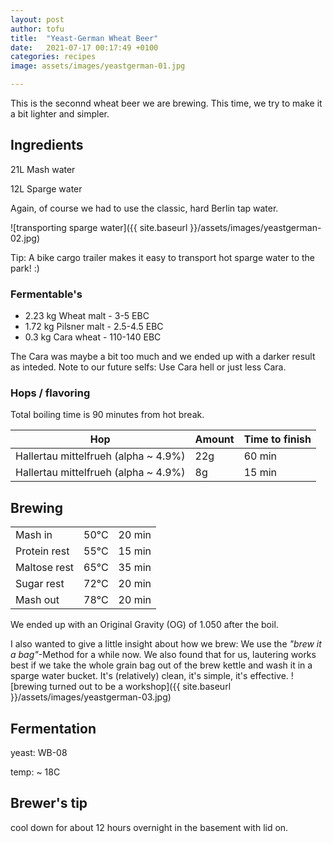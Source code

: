 ```yaml
---
layout: post
author: tofu
title:  "Yeast-German Wheat Beer"
date:   2021-07-17 00:17:49 +0100
categories: recipes
image: assets/images/yeastgerman-01.jpg

---
```


This is the seconnd wheat beer we are brewing. This time, we try to make it a bit lighter and simpler.


## Ingredients

21L Mash water

12L Sparge water

Again, of course we had to use the classic, hard Berlin tap water.

![transporting sparge water]({{ site.baseurl }}/assets/images/yeastgerman-02.jpg)

Tip: A bike cargo trailer makes it easy to transport hot sparge water to the park! :)


### Fermentable's


- 2.23 kg Wheat malt - 3-5 EBC
- 1.72 kg Pilsner malt - 2.5-4.5 EBC
- 0.3 kg Cara wheat - 110-140 EBC

The Cara was maybe a bit too much and we ended up with a darker result as inteded. Note to our future selfs: Use Cara hell or just less Cara.


### Hops / flavoring

Total boiling time is 90 minutes from hot break.

|Hop                                      |Amount| Time to finish |
|-----------------------------------------|------|----------------|
|Hallertau mittelfrueh (alpha ~ 4.9%)     |22g   |60 min          |
|Hallertau mittelfrueh (alpha ~ 4.9%)     |8g   |15 min          |



## Brewing


|       |         |        |
|-------|---------|--------|
|Mash in  | 50°C    |20 min|
|Protein rest|55°C  |15 min| 
|Maltose rest|65°C  |35 min|
|Sugar rest|72°C    |20 min|
|Mash out  |78°C    |20 min|


We ended up with an Original Gravity (OG) of 1.050 after the boil.

I also wanted to give a little insight about how we brew: We use the _"brew it a bag"_-Method for a while now. We also found that for us, lautering works best if we take the whole grain bag out of the brew kettle and wash it in a sparge water bucket. It's (relatively) clean, it's simple, it's effective.
![brewing turned out to be a workshop]({{ site.baseurl }}/assets/images/yeastgerman-03.jpg)


## Fermentation

yeast: WB-08

temp: ~ 18C

## Brewer's tip

cool down for about 12 hours overnight in the basement with lid on.
